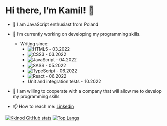 <h1> Hi there, I’m Kamil! 👋 </h1>

- 👀 I am JavaScript enthusiast from Poland 
- 🌱 I’m currently working on developing my programming skills.
  - Writing since:
    - ![HTML5](https://img.shields.io/badge/html5-%23E34F26.svg?style=for-the-badge&logo=html5&logoColor=white) - 03.2022
    - ![CSS3](https://img.shields.io/badge/css3-%231572B6.svg?style=for-the-badge&logo=css3&logoColor=white) - 03.2022
    - ![JavaScript](https://img.shields.io/badge/javascript-%23323330.svg?style=for-the-badge&logo=javascript&logoColor=%23F7DF1E) - 04.2022
    - ![SASS](https://img.shields.io/badge/SASS-hotpink.svg?style=for-the-badge&logo=SASS&logoColor=white) - 05.2022
    - ![TypeScript](https://img.shields.io/badge/typescript-%23007ACC.svg?style=for-the-badge&logo=typescript&logoColor=white) - 06.2022
    - ![React](https://img.shields.io/badge/react-%2320232a.svg?style=for-the-badge&logo=react&logoColor=%2361DAFB) - 06.2022
    - Unit and integration tests - 10.2022
- 💞️ I am willing to cooperate with a company that will allow me to develop my programming skills

- 📫 How to reach me: <a href="https://www.linkedin.com/in/kamil-pawelek/" >Linkedin</a>


[![Kkinod GitHub stats](https://github-readme-stats.vercel.app/api?username=Kkinod&theme=noctis_minimus)](vercel-stats-fmxn4ug4f-kkinods-projects.vercel.app)
[![Top Langs](https://github-readme-stats.vercel.app/api/top-langs/?username=Kkinod&layout=compact&theme=noctis_minimus)](https://github.com/Kkinod/github-readme-stats)

<!-- Stats -->
<!-- [![Kkinod GitHub stats](https://github-readme-stats.vercel.app/api?username=Kkinod)](https://github.com/Kkinod/github-readme-stats) -->

<!---
Kkinod/Kkinod is a ✨ special ✨ repository because its `README.md` (this file) appears on your GitHub profile.
You can click the Preview link to take a look at your changes.
--->
